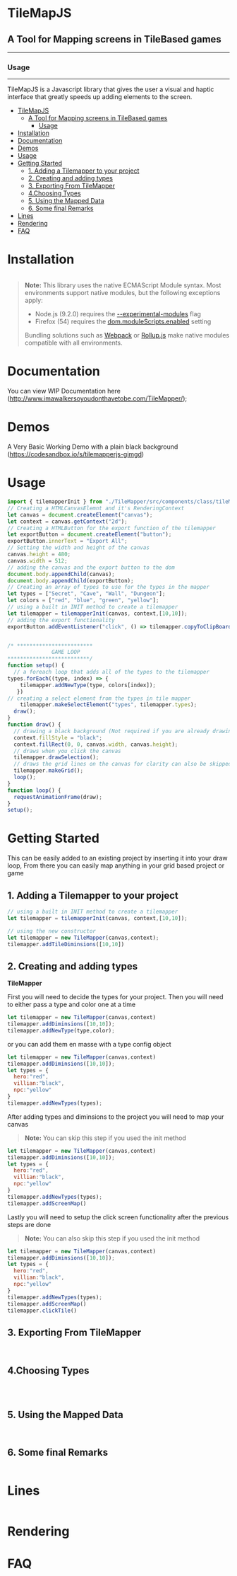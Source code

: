 # TileMapJS

## A Tool for Mapping screens in TileBased games

____

### Usage

____

TileMapJS is a Javascript library that gives the user a visual and haptic interface that greatly speeds up adding elements to the screen.

- [TileMapJS](#tilemapjs)
  - [A Tool for Mapping screens in TileBased games](#a-tool-for-mapping-screens-in-tilebased-games)
    - [Usage](#usage)
- [Installation](#installation)
- [Documentation](#documentation)
- [Demos](#demos)
- [Usage](#usage-1)
- [Getting Started](#getting-started)
  - [1. Adding a Tilemapper to your project](#1-adding-a-tilemapper-to-your-project)
  - [2. Creating and adding types](#2-creating-and-adding-types)
  - [3. Exporting From TileMapper](#3-exporting-from-tilemapper)
  - [4.Choosing Types](#4choosing-types)
  - [5. Using the Mapped Data](#5-using-the-mapped-data)
  - [6. Some final Remarks](#6-some-final-remarks)
- [Lines](#lines)
- [Rendering](#rendering)
- [FAQ](#faq)

<a name="anchor-installation"></a>
Installation
===============================================================================

```bash

```

> **Note:** This library uses the native ECMAScript Module syntax. Most environments support native modules, but the following exceptions apply:
>
> * Node.js (9.2.0) requires the [--experimental-modules](https://nodejs.org/api/esm.html) flag
> * Firefox (54) requires the [dom.moduleScripts.enabled](https://developer.mozilla.org/en-US/docs/Web/JavaScript/Reference/Statements/import#Browser_compatibility) setting
>
> Bundling solutions such as [Webpack](https://webpack.js.org/) or [Rollup.js](https://rollupjs.org/) make native modules compatible with all environments.

<a name="anchor-documentation"></a>
Documentation
===============================================================================
You can view WIP Documentation here (<http://www.imawalkersoyoudonthavetobe.com/TileMapper/>);

<a name="anchor-demos"></a>
Demos
===============================================================================
A Very Basic Working Demo with a plain black background
(<https://codesandbox.io/s/tilemapperjs-gimgd>)

<a name="anchor-usage"></a>
Usage
===============================================================================

``` JavaScript
import { tilemapperInit } from "./TileMapper/src/components/class/tileMapper.js";
// Creating a HTMLCanvasElemnt and it's RenderingContext
let canvas = document.createElement("canvas");
let context = canvas.getContext("2d");
// Creating a HTMLButton for the export function of the tilemapper
let exportButton = document.createElement("button");
exportButton.innerText = "Export All";
// Setting the width and height of the canvas
canvas.height = 480;
canvas.width = 512;
// adding the canvas and the export button to the dom
document.body.appendChild(canvas);
document.body.appendChild(exportButton);
// Creating an array of types to use for the types in the mapper
let types = ["Secret", "Cave", "Wall", "Dungeon"];
let colors = ["red", "blue", "green", "yellow"];
// using a built in INIT method to create a tilemapper
let tilemapper = tilemapperInit(canvas, context,[10,10]);
// adding the export functionality
exportButton.addEventListener("click", () => tilemapper.copyToClipBoard());


/* ************************
              GAME LOOP
**************************/
function setup() {
  // a foreach loop that adds all of the types to the tilemapper
types.forEach((type, index) => {
    tilemapper.addNewType(type, colors[index]);
   }) 
// creating a select element from the types in tile mapper 
    tilemapper.makeSelectElement("types", tilemapper.types);
  draw();
}
function draw() {
  // drawing a black background (Not required if you are already drawing to the canvas you can skip this)
  context.fillStyle = "black";
  context.fillRect(0, 0, canvas.width, canvas.height);
  // draws when you click the canvas
  tilemapper.drawSelection();
  // draws the grid lines on the canvas for clarity can also be skipped if so desired
  tilemapper.makeGrid();
  loop();
}
function loop() {
  requestAnimationFrame(draw);
}
setup();

```

<a name="anchor-getting-started"></a>
Getting Started
===============================================================================
This can be easily added to an existing project by inserting it into your draw loop,
From there you can easily map anything in your grid based project or game

<a name="anchor-step-1"></a>
## 1. Adding a Tilemapper to your project

```JavaScript
// using a built in INIT method to create a tilemapper
let tilemapper = tilemapperInit(canvas, context,[10,10]);
```

```Javascript
// using the new constructor
let tilemapper = new TileMapper(canvas,context);
tilemapper.addTileDiminsions([10,10])
```

<a name="anchor-step-2"></a>
## 2. Creating and adding types

**TileMapper** 

First you will need to decide the types for your project.
Then you will need to either pass a type and color one at a time

```JavaScript
let tilemapper = new TileMapper(canvas,context)
tilemapper.addDiminsions([10,10]);
tilemapper.addNewType(type,color);
```

or you can add them en masse with a type config object

```JavaScript
let tilemapper = new TileMapper(canvas,context)
tilemapper.addDiminsions([10,10]);
let types = {
  hero:"red",
  villian:"black",
  npc:"yellow"
}
tilemapper.addNewTypes(types);
```

After adding types and diminsions to the project you will need to map your canvas

>**Note:** You can skip this step if you used the init method

```JavaScript
let tilemapper = new TileMapper(canvas,context)
tilemapper.addDiminsions([10,10]);
let types = {
  hero:"red",
  villian:"black",
  npc:"yellow"
}
tilemapper.addNewTypes(types);
tilemapper.addScreenMap()
```
Lastly you will need to setup the click screen functionality after the previous steps are done

>**Note:** You can also skip this step if you used the init method

```JavaScript
let tilemapper = new TileMapper(canvas,context)
tilemapper.addDiminsions([10,10]);
let types = {
  hero:"red",
  villian:"black",
  npc:"yellow"
}
tilemapper.addNewTypes(types);
tilemapper.addScreenMap()
tilemapper.clickTile()
```

<a name="anchor-step-3"></a>
## 3. Exporting From TileMapper


```JavaScript
```


```JavaScript
```

<a name="anchor-step-4"></a>
## 4.Choosing Types
```JavaScript
```


```JavaScript
```



```JavaScript
```

<a name="anchor-step-5"></a>
## 5. Using the Mapped Data




```JavaScript
```


```JavaScript

```

<a name="anchor-step-6"></a>
## 6. Some final Remarks




```JavaScript

```

<a name="anchor-lines"></a>
Lines
===============================================================================


```JavaScript
```




<a name="anchor-rendering"></a>
Rendering
===============================================================================

<a name="anchor-faq"></a>
FAQ
===============================================================================
